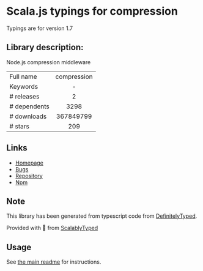 
# Scala.js typings for compression

Typings are for version 1.7

## Library description:
Node.js compression middleware

|                    |                 |
| ------------------ | :-------------: |
| Full name          | compression |
| Keywords           | - |
| # releases         | 2 |
| # dependents       | 3298 |
| # downloads        | 367849799 |
| # stars            | 209 |

## Links
- [Homepage](https://github.com/expressjs/compression#readme)
- [Bugs](https://github.com/expressjs/compression/issues)
- [Repository](https://github.com/expressjs/compression)
- [Npm](https://www.npmjs.com/package/compression)
    


## Note
This library has been generated from typescript code from [DefinitelyTyped](https://definitelytyped.org).

Provided with :purple_heart: from [ScalablyTyped](https://github.com/oyvindberg/ScalablyTyped)

## Usage
See [the main readme](../../readme.md) for instructions.


